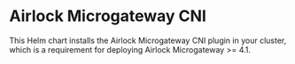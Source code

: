 # Airlock Microgateway CNI

This Helm chart installs the Airlock Microgateway CNI plugin in your cluster, which is a requirement for deploying Airlock Microgateway >= 4.1.

